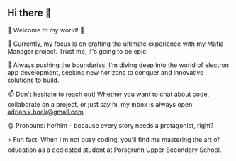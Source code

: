 ## Hi there 👋


🚀 Welcome to my world! 🌟

🔭 Currently, my focus is on crafting the ultimate experience with my Mafia Manager project. Trust me, it's going to be epic!

🌱 Always pushing the boundaries, I'm diving deep into the world of electron app development, seeking new horizons to conquer and innovative solutions to build.

📫 Don't hesitate to reach out! Whether you want to chat about code, collaborate on a project, or just say hi, my inbox is always open: adrian.x.boek@gmail.com

😄 Pronouns: he/him – because every story needs a protagonist, right?

⚡ Fun fact: When I'm not busy coding, you'll find me mastering the art of education as a dedicated student at Porsgrunn Upper Secondary School.


